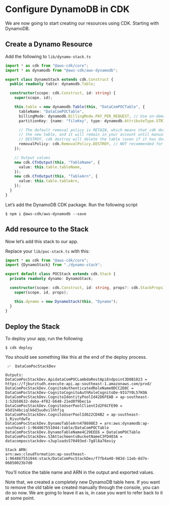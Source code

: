 # Configure DynamoDB in CDK

We are now going to start creating our resources using CDK. Starting with DynamoDB.

## Create a Dynamo Resource

Add the following to `lib/dynamo-stack.ts`

```typescript
import * as cdk from "@aws-cdk/core";
import * as dynamodb from "@aws-cdk/aws-dynamodb";

export class DynamoStack extends cdk.Construct {
  public readonly table: dynamodb.Table;

  constructor(scope: cdk.Construct, id: string) {
    super(scope, id);

    this.table = new dynamodb.Table(this, "DataComPOCTable", {
      tableName: "DataComPOCTable",
      billingMode: dynamodb.BillingMode.PAY_PER_REQUEST, // Use on-demand billing mode
      partitionKey: {name: "fileKey", type: dynamodb.AttributeType.STRING},

      // The default removal policy is RETAIN, which means that cdk destroy will not attempt to delete
      // the new table, and it will remain in your account until manually deleted. By setting the policy to
      // DESTROY, cdk destroy will delete the table (even if it has data in it)
      removalPolicy: cdk.RemovalPolicy.DESTROY, // NOT recommended for production code
    });

    // Output values
    new cdk.CfnOutput(this, "TableName", {
      value: this.table.tableName,
    });
    new cdk.CfnOutput(this, "TableArn", {
      value: this.table.tableArn,
    });
  }
}
```

Let’s add the DynamoDB CDK package. Run the following script

```shell
$ npm i @aws-cdk/aws-dynamodb --save
```

## Add resource to the Stack

Now let’s add this stack to our app.

Replace your `lib/poc-stack.ts` with this:

```typescript
import * as cdk from "@aws-cdk/core";
import {DynamoStack} from "./dynamo-stack";

export default class POCStack extends cdk.Stack {
  private readonly dynamo: DynamoStack;

  constructor(scope: cdk.Construct, id: string, props?: cdk.StackProps) {
    super(scope, id, props);

    this.dynamo = new DynamoStack(this, "Dynamo");
  }
}
```

## Deploy the Stack

To deploy your app, run the following

```shell
$ cdk deploy
```

You should see something like this at the end of the deploy process.

```shell
 ✅  DataComPocStackDev

Outputs:
DataComPocStackDev.ApidataComPOCLambdaRestApiEndpoint3D8B1823 = https://fjburztudh.execute-api.ap-southeast-1.amazonaws.com/prod/
DataComPocStackDev.CognitoAuthenticatedRoleName0DCC2D8C = DataComPocStackDev-CognitoCognitoAuthRoleCognitoDe-9IG7Y0L57KOA
DataComPocStackDev.CognitoIdentityPoolId42D6FEAB = ap-southeast-1:52b58632-deba-4f82-b648-21ed0f9bec1a
DataComPocStackDev.CognitoUserPoolClientId2F6CFE90 = 45d1h4bciqlk6d3uu0vilhhfjq
DataComPocStackDev.CognitoUserPoolId622CD4B2 = ap-southeast-1_RivuYdwTo
DataComPocStackDev.DynamoTableArn478698E3 = arn:aws:dynamodb:ap-southeast-1:964867551044:table/DataComPOCTable
DataComPocStackDev.DynamoTableName4C29EEE6 = DataComPOCTable
DataComPocStackDev.S3AttachmentsBucketNameC3FD403A = datacompocstackdev-s3uploads570493ed-7g8l8a76eviy

Stack ARN:
arn:aws:cloudformation:ap-southeast-1:964867551044:stack/DataComPocStackDev/f7fb4a40-983d-11eb-8d7e-06850023b7d0
```

You’ll notice the table name and ARN in the output and exported values.

Note that, we created a completely new DynamoDB table here. If you want to remove the old table we created manually through the console, you can do so now. We are going to leave it as is, in case you want to refer back to it at some point.
